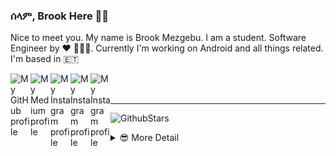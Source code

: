 ### ሰላም, Brook Here 👋🏾

Nice to meet you. My name is Brook Mezgebu. I am a student. Software Engineer by ♥ 👨🏾‍💻.
Currently I'm working on Android and all things related. I'm based in 🇪🇹

<a href="https://github.com/brookmg">
  <img width="32" align="left"
     alt="My GitHub profile"
     src="https://cdn.jsdelivr.net/npm/simple-icons@v3/icons/github.svg">
</a>
<a href="https://medium.com/@brookmezgebu">
  <img width="32" align="left"
     alt="My Medium profile"
     src="https://cdn.jsdelivr.net/npm/simple-icons@v3/icons/medium.svg">
</a>
<a href="https://www.instagram.com/brookmg8">
  <img width="32" align="left"
     alt="My Instagram profile"
     src="https://cdn.jsdelivr.net/npm/simple-icons@v3/icons/instagram.svg">
</a>
<a href="https://www.twitter.com/brook_mezgebu">
  <img width="32" align="left"
     alt="My Instagram profile"
     src="https://cdn.jsdelivr.net/npm/simple-icons@v3/icons/twitter.svg">
</a>
<a href="https://t.me/brookmg">
  <img width="32" align="left"
     alt="My Instagram profile"
     src="https://cdn.jsdelivr.net/npm/simple-icons@v3/icons/telegram.svg">
</a>
<br><br>
<hr/>

![GithubStars](https://github-readme-stats.vercel.app/api/?username=brookmg&show_icons=true&title_color=fff&icon_color=79ff97&text_color=9f9f9f&bg_color=151515)
  

<!-- [![Spotify](https://spotify-readme-plum.vercel.app/api/spotify-playing)](https://open.spotify.com/user/wqe3ges2o5xoao39bv0h065uf) -->

<!--
```diff
- !!! For all those dark-theme lovers out there, github doesn't 
- support markdown with custom background or text color 😞. 
- Make your voice heard on 👇🏾
[this issue](https://github.com/github/markup/issues/1373)
```
-->

<details>
<summary> 😎 More Detail </summary>


<!--START_SECTION:waka-->
![Profile Views](http://img.shields.io/badge/Profile%20Views-8-blue)

**🐱 My Github Data** 

> 🏆 1,004 Contributions in the Year 2020
 > 
> 📦 110.5 kB Used in Github's Storage 
 > 
> 💼 Opted to Hire
 > 
> 📜 41 Public Repositories
 > 
> 🔑 38 Private Repositories 

**I'm an Early 🐤** 

```text
🌞 Morning    190 commits    ██░░░░░░░░░░░░░░░░░░░░░░░   11.1% 
🌆 Daytime    728 commits    ██████████░░░░░░░░░░░░░░░   42.52% 
🌃 Evening    557 commits    ████████░░░░░░░░░░░░░░░░░   32.54% 
🌙 Night      237 commits    ███░░░░░░░░░░░░░░░░░░░░░░   13.84%

```
📅 **I'm Most Productive on Sunday** 

```text
Monday       285 commits    ████░░░░░░░░░░░░░░░░░░░░░   16.65% 
Tuesday      213 commits    ███░░░░░░░░░░░░░░░░░░░░░░   12.44% 
Wednesday    172 commits    ██░░░░░░░░░░░░░░░░░░░░░░░   10.05% 
Thursday     233 commits    ███░░░░░░░░░░░░░░░░░░░░░░   13.61% 
Friday       233 commits    ███░░░░░░░░░░░░░░░░░░░░░░   13.61% 
Saturday     241 commits    ███░░░░░░░░░░░░░░░░░░░░░░   14.08% 
Sunday       335 commits    █████░░░░░░░░░░░░░░░░░░░░   19.57%

```


📊 **This Week I Spent My Time On** 

```text
⌚︎ Time Zone: Africa/Addis_Ababa

💬 Programming Languages: 
No Activity Tracked This Week

🔥 Editors: 
No Activity Tracked This Week

💻 Operating System: 
No Activity Tracked This Week

```

**I Mostly Code in Java** 

```text
Java                     23 repos            ████████░░░░░░░░░░░░░░░░░   33.82% 
JavaScript               21 repos            ███████░░░░░░░░░░░░░░░░░░   30.88% 
Kotlin                   8 repos             ███░░░░░░░░░░░░░░░░░░░░░░   11.76% 
TypeScript               4 repos             █░░░░░░░░░░░░░░░░░░░░░░░░   5.88% 
PHP                      3 repos             █░░░░░░░░░░░░░░░░░░░░░░░░   4.41%

```


**Timeline**

![Chart not found](https://github.com/brookmg/brookmg/blob/master/charts/bar_graph.png) 


<!--END_SECTION:waka-->
</details>

<!--
<details>
<summary>More...</summary>
### በቅርብ ቀን
</details>
-->
